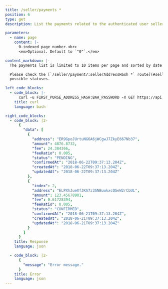 ```yaml
---
title: /seller/payments *
position: 6
type: get
description: List the payments related to the authenticated user seller account.

parameters:
  - name: page
    content: |-
      0-indexed page number.<br>
      <em>Optional. Default to `"0"`.</em>

content_markdown: |-
  The payments list is limited to 10 items per page and sorted by date in descending order (from the newest to the

  Please check the [`/seller/payment/:sellerAddressHash *` route](#seller-seller-payment-get) to see the list of the
  possible statuses.

left_code_blocks:
  - code_block: |-
      curl -u FIRST_PURSE_ADDRESS_HASH:BAA_PASSWORD -X GET https://api.electraproject.org/seller/payment/ELPXhJueXfJKA7z3SNBuukxcQSeW2rCbUL
    title: curl
    language: bash

right_code_blocks:
  - code_block: |2-
      {
        "data": [
          {
            "address": "ER9GpoJUrtuNG6A6jWCgwJ7ZkyE667Nb37",
            "amount": 4876.8732,
            "fee": 24.384366,
            "feeRatio": 0.005,
            "status": "PENDING",
            "confirmedAt": "2018-06-22T09:37:13.204Z",
            "createdAt": "2018-06-22T09:37:13.204Z",
            "updatedAt": "2018-06-22T09:37:13.204Z"
          },
          {
            "index": 2,
            "address": "ELPXhJueXfJKA7z3SNBuukxcQSeW2rCbUL",
            "amount": 123.45678901,
            "fee": 0.61728394,
            "feeRatio": 0.005,
            "status": "CONFIRMED",
            "confirmedAt": "2018-06-21T09:37:13.204Z",
            "createdAt": "2018-06-21T09:37:13.204Z",
            "updatedAt": "2018-06-21T09:37:13.204Z"
          }
        ]
      }
    title: Response
    language: json

  - code_block: |2-
      {
        "message": "Error message."
      }
    title: Error
    language: json
---
```

